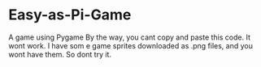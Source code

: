 # Easy-as-Pi-Game
A game using Pygame
By the way, you cant copy and paste this code. It wont work. I have som e game sprites downloaded as .png files, and you wont have them. So dont try it.
